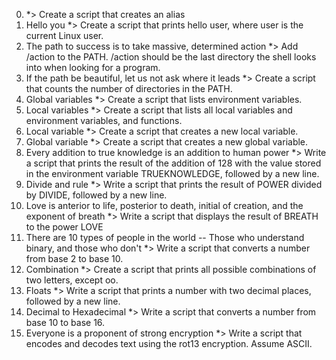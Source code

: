 0. <o> *> Create a script that creates an alias
1. Hello you *> Create a script that prints hello user, where user is the current Linux user.
2. The path to success is to take massive, determined action *> Add /action to the PATH. /action should be the last directory the shell looks into when looking for a program.
3. If the path be beautiful, let us not ask where it leads *> Create a script that counts the number of directories in the PATH.
4. Global variables *> Create a script that lists environment variables.
5. Local variables *> Create a script that lists all local variables and environment variables, and functions.
6. Local variable *> Create a script that creates a new local variable.
7. Global variable *> Create a script that creates a new global variable.
8. Every addition to true knowledge is an addition to human power *> Write a script that prints the result of the addition of 128 with the value stored in the environment variable TRUEKNOWLEDGE, followed by a new line.
9. Divide and rule *> Write a script that prints the result of POWER divided by DIVIDE, followed by a new line.
10. Love is anterior to life, posterior to death, initial of creation, and the exponent of breath *> Write a script that displays the result of BREATH to the power LOVE
11. There are 10 types of people in the world -- Those who understand binary, and those who don't *> Write a script that converts a number from base 2 to base 10.
12. Combination *> Create a script that prints all possible combinations of two letters, except oo.
13. Floats *> Write a script that prints a number with two decimal places, followed by a new line.
14. Decimal to Hexadecimal *> Write a script that converts a number from base 10 to base 16.
15. Everyone is a proponent of strong encryption *> Write a script that encodes and decodes text using the rot13 encryption. Assume ASCII.
